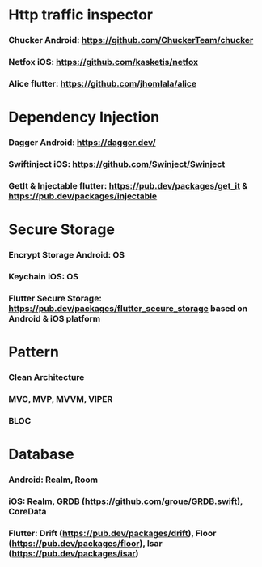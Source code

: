 # Http traffic inspector
### Chucker Android: https://github.com/ChuckerTeam/chucker
### Netfox iOS: https://github.com/kasketis/netfox
### Alice flutter: https://github.com/jhomlala/alice

# Dependency Injection
### Dagger Android: https://dagger.dev/
### Swiftinject iOS: https://github.com/Swinject/Swinject
### GetIt & Injectable flutter: https://pub.dev/packages/get_it & https://pub.dev/packages/injectable

# Secure Storage
### Encrypt Storage Android: OS
### Keychain iOS: OS
### Flutter Secure Storage: https://pub.dev/packages/flutter_secure_storage based on Android & iOS platform

# Pattern
### Clean Architecture
### MVC, MVP, MVVM, VIPER
### BLOC

# Database
### Android: Realm, Room
### iOS: Realm, GRDB (https://github.com/groue/GRDB.swift), CoreData
### Flutter: Drift (https://pub.dev/packages/drift), Floor (https://pub.dev/packages/floor), Isar (https://pub.dev/packages/isar)
